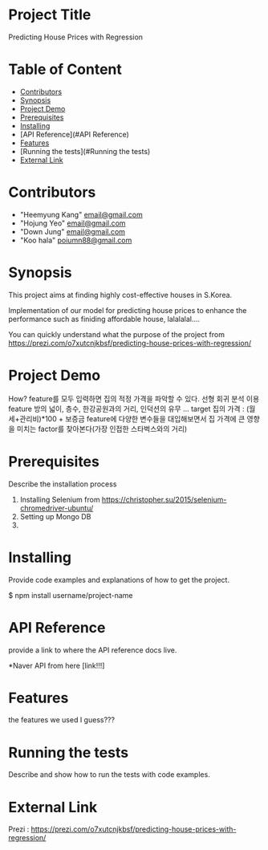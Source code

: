 # Project Title
Predicting House Prices with Regression

# Table of Content

* [Contributors](#Contributors)
* [Synopsis](#Synopsis)
* [Project Demo](#project_demo)
* [Prerequisites](#Prerequisites)
* [Installing](#Installing)
* [API Reference](#API Reference)
* [Features](#Features)
* [Running the tests](#Running the tests)
* [External Link](#External_link)

# <a name="Contributors"></a>Contributors
* "Heemyung Kang" <email@gmail.com>
* "Hojung Yeo" <email@gmail.com>
* "Down Jung" <email@gmail.com>
* "Koo hala" <poiumn88@gmail.com>

# <a name="Synopsis"></a>Synopsis
This project aims at finding highly cost-effective houses in S.Korea.

Implementation of our model for predicting house prices to enhance the performance such as finiding affordable house, lalalalal....

You can quickly understand what the purpose of the project from https://prezi.com/o7xutcnjkbsf/predicting-house-prices-with-regression/

# <a name="project_demo"></a>Project Demo
How?
feature를 모두 입력하면 집의 적정 가격을 파악할 수 있다.
선형 회귀 분석 이용
feature
방의 넓이, 층수, 한강공원과의 거리, 인덕션의 유무 ...
target
집의 가격 : (월세+관리비)*100 + 보증금
feature에 다양한 변수들을 대입해보면서 집 가격에 큰 영향을 미치는 factor를 찾아본다(가장 인접한 스타벅스와의 거리)

# <a name="Prerequisites"></a>Prerequisites
Describe the installation process

1. Installing Selenium from https://christopher.su/2015/selenium-chromedriver-ubuntu/
2. Setting up Mongo DB
3. 

# <a name="Installing"></a>Installing
Provide code examples and explanations of how to get the project.

$ npm install username/project-name


# <a name="API Reference"></a>API Reference
provide a link to where the API reference docs live.

*Naver API from here [link!!!]

# <a name="Features"></a>Features
the features we used I guess???

# <a name="Running the tests"></a>Running the tests
Describe and show how to run the tests with code examples.


# <a name="External_link"></a>External Link
Prezi : https://prezi.com/o7xutcnjkbsf/predicting-house-prices-with-regression/
